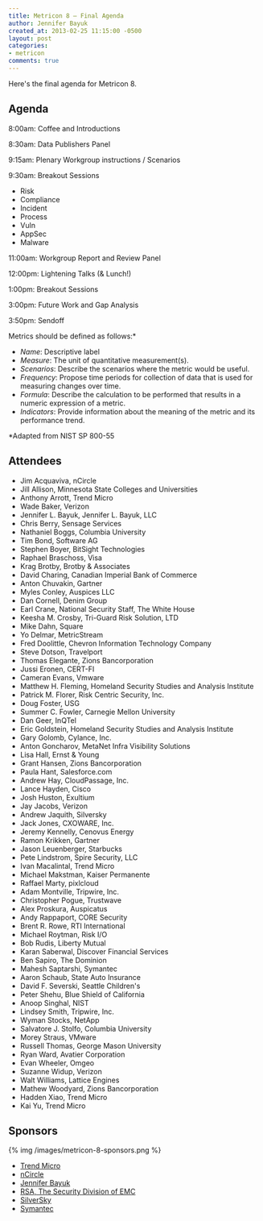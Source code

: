 ```yaml
---
title: Metricon 8 — Final Agenda
author: Jennifer Bayuk
created_at: 2013-02-25 11:15:00 -0500
layout: post
categories:
- metricon
comments: true
---
```


Here's the final agenda for Metricon 8.

<!-- more -->

## Agenda

8:00am: Coffee and Introductions

8:30am: Data Publishers Panel

9:15am: Plenary Workgroup instructions / Scenarios

9:30am: Breakout Sessions

* Risk
* Compliance
* Incident
* Process
* Vuln
* AppSec
* Malware

11:00am: Workgroup Report and Review Panel

12:00pm: Lightening Talks (& Lunch!)

1:00pm: Breakout Sessions

3:00pm: Future Work and Gap Analysis

3:50pm: Sendoff

Metrics should be defined as follows:*

* _Name_: Descriptive label
* _Measure_: The unit of quantitative measurement(s).
* _Scenarios_: Describe the scenarios where the metric would be
useful.
* _Frequency_: Propose time periods for collection of data that is
used for measuring changes over time.
* _Formula_: Describe the calculation to be performed that
results in a numeric expression of a metric.
* _Indicators_: Provide information about the meaning of the
metric and its performance trend.

*Adapted from NIST SP 800-55

## Attendees

* Jim Acquaviva, nCircle
* Jill Allison, Minnesota State Colleges and Universities
* Anthony Arrott, Trend Micro
* Wade Baker, Verizon
* Jennifer L. Bayuk, Jennifer L. Bayuk, LLC
* Chris Berry, Sensage Services
* Nathaniel Boggs, Columbia University
* Tim Bond, Software AG 
* Stephen Boyer, BitSight Technologies
* Raphael Braschoss, Visa
* Krag Brotby, Brotby & Associates
* David Charing, Canadian Imperial Bank of Commerce
* Anton Chuvakin, Gartner
* Myles Conley, Auspices LLC
* Dan Cornell, Denim Group
* Earl Crane, National Security Staff, The White House
* Keesha M. Crosby, Tri-Guard Risk Solution, LTD
* Mike Dahn, Square
* Yo Delmar, MetricStream
* Fred Doolittle, Chevron Information Technology Company
* Steve Dotson, Travelport
* Thomas Elegante, Zions Bancorporation
* Jussi Eronen, CERT-FI
* Cameran Evans, Vmware
* Matthew H. Fleming, Homeland Security Studies and Analysis Institute
* Patrick M. Florer, Risk Centric Security, Inc.
* Doug Foster, USG
* Summer C. Fowler, Carnegie Mellon University
* Dan Geer, InQTel
* Eric Goldstein, Homeland Security Studies and Analysis Institute
* Gary Golomb, Cylance, Inc.
* Anton Goncharov, MetaNet Infra Visibility Solutions
* Lisa Hall, Ernst & Young
* Grant Hansen, Zions Bancorporation
* Paula Hant, Salesforce.com
* Andrew Hay, CloudPassage, Inc.
* Lance Hayden, Cisco
* Josh Huston, Exultium
* Jay Jacobs, Verizon
* Andrew Jaquith, Silversky
* Jack Jones, CXOWARE, Inc.
* Jeremy Kennelly, Cenovus Energy
* Ramon Krikken, Gartner
* Jason Leuenberger, Starbucks
* Pete Lindstrom, Spire Security, LLC
* Ivan Macalintal, Trend Micro
* Michael Makstman, Kaiser Permanente
* Raffael Marty, pixlcloud
* Adam Montville, Tripwire, Inc.
* Christopher Pogue, Trustwave
* Alex Proskura, Auspicatus
* Andy Rappaport, CORE Security
* Brent R. Rowe, RTI International
* Michael Roytman, Risk I/O
* Bob Rudis, Liberty Mutual
* Karan Saberwal, Discover Financial Services
* Ben Sapiro, The Dominion
* Mahesh Saptarshi, Symantec
* Aaron Schaub, State Auto Insurance
* David F. Severski, Seattle Children's
* Peter Shehu, Blue Shield of California
* Anoop Singhal, NIST
* Lindsey Smith, Tripwire, Inc.
* Wyman Stocks, NetApp
* Salvatore J. Stolfo, Columbia University
* Morey Straus, VMware
* Russell Thomas, George Mason University
* Ryan Ward, Avatier Corporation
* Evan Wheeler, Omgeo
* Suzanne Widup, Verizon
* Walt Williams, Lattice Engines
* Mathew Woodyard, Zions Bancorporation
* Hadden Xiao, Trend Micro
* Kai Yu, Trend Micro

## Sponsors

{% img /images/metricon-8-sponsors.png %}

* [Trend Micro](http://www.trendmicro.com)
* [nCircle](http://www.ncircle.com)
* [Jennifer Bayuk](http://www.bayuk.com)
* [RSA, The Security Division of EMC](http://www.rsa.com)
* [SilverSky](http://www.silversky.com)
* [Symantec](http://www.symantec.com)